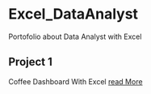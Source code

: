 # Excel_DataAnalyst
Portofolio about Data Analyst with Excel

## Project 1
Coffee Dashboard With Excel [read More](https://github.com/Angdp3/Excel_DataAnalyst/tree/main/Project_1)
